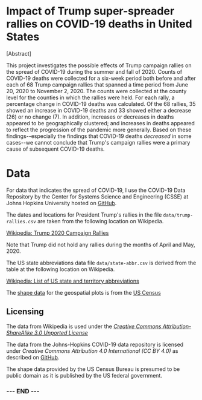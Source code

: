 
# Impact of Trump super-spreader rallies on COVID-19 deaths in United States #

[Abstract]

This project investigates the possible effects of Trump campaign rallies
on the spread of COVID-19 during the summer and fall of 2020.  Counts of
COVID-19 deaths were collected for a six-week period both before and
after each of 68 Trump campaign rallies that spanned a time period from
June 20, 2020 to November 2, 2020. The counts were collected at the
county level for the counties in which the rallies were held. For each
rally, a percentage change in COVID-19 deaths was calculated. Of the 68
rallies, 35 showed an increase in COVID-19 deaths and 33 showed either a
decrease (26) or no change (7). In addition, increases or decreases in
deaths appeared to be geographically clustered; and increases in deaths
appeared to reflect the progression of the pandemic more generally.
Based on these findings--especially the findings that COVID-19 deaths
_decreased_ in some cases--we cannot conclude that Trump's campaign
rallies were a primary cause of subsequent COVID-19 deaths.


# Data #

For data that indicates the spread of COVID-19, I use the COVID-19 Data
Repository by the Center for Systems Science and Engineering (CSSE) at
Johns Hopkins University hosted on
[GitHub](https://github.com/CSSEGISandData/COVID-19).

The dates and locations for President Trump's rallies in the file
`data/trump-rallies.csv` are taken from the following location on
Wikipedia.

[Wikipedia: Trump 2020 Campaign Rallies][trump_rallies]

Note that Trump did not hold any rallies during the months of April and
May, 2020.

The US state abbreviations data file `data/state-abbr.csv` is derived
from the table at the following location on Wikipedia.

[Wikipedia: List of US state and territory abbreviations][state_abbr]

The [shape data](ftp://ftp2.census.gov/geo/tiger/TIGER2019/STATE/)
for the geospatial plots is from the [US Census](https://www.census.gov/geographies/mapping-files/time-series/geo/tiger-line-file.html)


## Licensing ##

The data from Wikipedia is used under the [_Creative Commons Attribution-ShareAlike 3.0 Unported License_][wiki_license]

The data from the Johns-Hopkins COVID-19 data repository is licensed
under _Creative Commons Attribution 4.0 International (CC BY 4.0)_ as
described on [GitHub](https://github.com/CSSEGISandData/COVID-19).

The shape data provided by the US Census Bureau is presumed to be public
domain as it is published by the US federal government.

[trump_rallies]:https://en.wikipedia.org/wiki/List_of_post-election_Donald_Trump_rallies#2020_campaign_rallies

[state_abbr]:https://en.wikipedia.org/wiki/List_of_U.S._state_and_territory_abbreviations

[wiki_license]:https://en.wikipedia.org/wiki/Wikipedia:Text_of_Creative_Commons_Attribution-ShareAlike_3.0_Unported_License


### --- END --- ###


